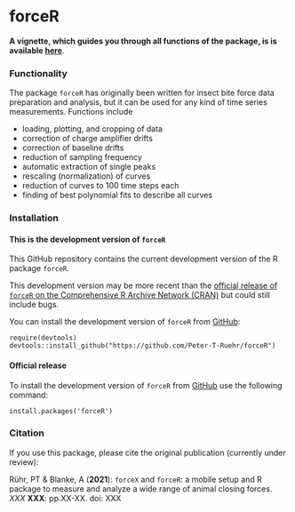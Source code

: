 # forceR

**A vignette, which guides you through all functions of the package, is is available [here](https://htmlpreview.github.io/?https://github.com/Peter-T-Ruehr/forceR/blob/main/vignettes/forceR.html)**.

### Functionality
The package `forceR` has originally been written for insect bite force data preparation and analysis, but it can be used for any kind of time series measurements. Functions include 

* loading, plotting, and cropping of data
* correction of charge amplifier drifts
* correction of baseline drifts
* reduction of sampling frequency
* automatic extraction of single peaks
* rescaling (normalization) of curves
* reduction of curves to 100 time steps each
* finding of best polynomial fits to describe all curves



### Installation

#### This is the development version of `forceR`
This GitHub repository contains the current development version of the R package `forceR`.

This development version may be more recent than the [official release of `forceR` on the Comprehensive R Archive Network (CRAN)](https://cran.r-project.org/package=forceR) but could still include bugs.

You can install the development version of `forceR` from [GitHub](https://github.com/Peter-T-Ruehr/forceR):
```
require(devtools)
devtools::install_github("https://github.com/Peter-T-Ruehr/forceR")
```

#### Official release
To install the development version of `forceR` from [GitHub](https://github.com/Peter-T-Ruehr/forceR) use the following command:
```
install.packages('forceR')
```

### Citation
If you use this package, please cite the original publication (currently under review):

Rühr, PT & Blanke, A (**2021**): `forceX` and `forceR`: a mobile setup and R package to measure and analyze a wide range of animal closing forces. *XXX* **XXX**: pp.XX-XX. doi: XXX
